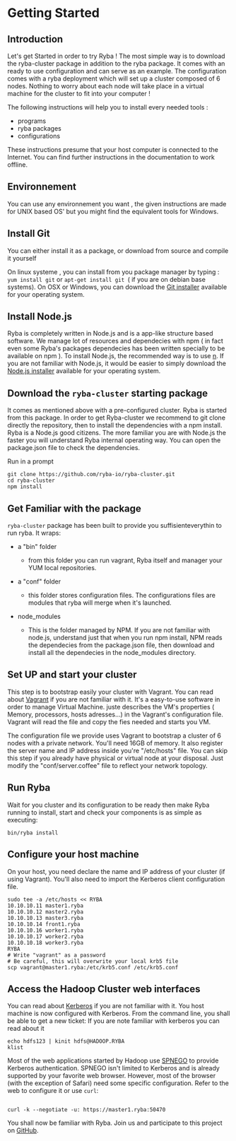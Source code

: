 # Getting Started


## Introduction

Let's get Started in order to try Ryba !
The most simple way is to download the ryba-cluster package in addition to the ryba package. It comes with an ready to use configuration and can serve as an example.
The configuration comes with a ryba deployment which will set up a cluster composed of 6 nodes. 
Nothing to worry about each node  will take place in a virtual machine for the cluster to fit into your computer !

The following instructions will help you to install every needed tools :
* programs
* ryba packages
* configurations



These instructions presume that your host computer is connected to the Internet. You can find further instructions in the documentation to work offline. 


## Environnement

You can use any environnement you want , the given instructions are made for UNIX based OS' but you might find the equivalent tools for Windows.



## Install Git


You can either install it as a package, or download from source and compile it yourself

On linux systeme , you can install from you package manager by typing : `yum install git`  or `apt-get install git `( if you are on debian base systems).
On OSX or Windows, you can download the [Git installer](http://git-scm.com/download) available for your operating system.

## Install Node.js

Ryba is completely written in Node.js and is a app-like structure based software. We manage lot of resources and dependecies with npm ( in fact even some Ryba's packages dependecies has been written specially to be available on npm ).
To install Node.js, the recommended way is to use [n]( https://github.com/tj/n). If you are not familiar with Node.js, it would be easier to simply download the [Node.js installer](https://nodejs.org/download/) available for your operating system.

## Download the `ryba-cluster` starting package

It comes as mentioned above with a pre-configured cluster. Ryba is started from this package.
In order to get Ryba-cluster we recommend to git clone directly the repository, then to install the dependencies with a npm install.
Ryba is a Node.js good citizens. The more familiar you are with Node.js the faster you will understand Ryba internal operating way.
You can open  the package.json file to check the dependencies.

Run in a prompt

```
git clone https://github.com/ryba-io/ryba-cluster.git
cd ryba-cluster
npm install
```

## Get Familiar with the package

`ryba-cluster` package has been built to provide you suffisienteverythin to run ryba.
It wraps:

  * a "bin" folder
    - from this folder you can run vagrant, Ryba itself and manager your YUM local repositories.

  * a "conf" folder
    - this folder stores configuration files. The configurations files are modules that ryba will merge when it's launched.
  * node_modules
    - This is the folder managed by NPM. If you are not familiar with node.js, understand just that when you run npm install, NPM reads the dependecies from the package.json file, then download and install all the dependecies in the node_modules directory.

## Set UP and start your cluster

This step is to bootstrap  easily your cluster with Vagrant.
You can read about [Vagrant](www.vagrantup.com) if you are not familiar with it.
It's a easy-to-use software in order to manage Virtual Machine. juste describes the VM's properties ( Memory, processors, hosts adresses...) in the Vagrant's configuration file.
Vagrant will read the file and copy the fies needed and starts you VM.

The configuration file we provide uses  Vagrant to bootstrap a cluster of 6 nodes with a private network. You'll need 16GB of memory. It also register the server name and IP address inside you're "/etc/hosts" file. You can skip this step if you already have physical or virtual node at your disposal. Just modify the "conf/server.coffee" file to reflect your network topology.

## Run Ryba

Wait for you cluster and its configuration to be ready then make Ryba running to install, start and check your components is as simple as executing:

```
bin/ryba install
```

## Configure your host machine

On your host, you need declare the name and IP address of your cluster (if using Vagrant). You'll also need to import the Kerberos client configuration file.

```
sudo tee -a /etc/hosts << RYBA
10.10.10.11 master1.ryba
10.10.10.12 master2.ryba
10.10.10.13 master3.ryba
10.10.10.14 front1.ryba
10.10.10.16 worker1.ryba
10.10.10.17 worker2.ryba
10.10.10.18 worker3.ryba
RYBA
# Write "vagrant" as a password
# Be careful, this will overwrite your local krb5 file
scp vagrant@master1.ryba:/etc/krb5.conf /etc/krb5.conf
```

## Access the Hadoop Cluster web interfaces
You can read about [Kerberos](web.mit.edu/kerberos) if you are not familiar with it.
You host machine is now configured with Kerberos. From the command line, you shall be able to get a new ticket:
If you are note familiar with kerberos you can read about it 

```
echo hdfs123 | kinit hdfs@HADOOP.RYBA
klist
```

Most of the web applications started by Hadoop use [SPNEGO](spnego.sourceforge.net/index.html) to provide Kerberos authentication. SPNEGO isn't limited to Kerberos and is already supported by your favorite web browser. However, most of the browser (with the exception of Safari) need some specific configuration. Refer to the web to configure it or use `curl`:

```

curl -k --negotiate -u: https://master1.ryba:50470
```

You shall now be familiar with Ryba. Join us and participate to this project on [GitHub](https://github.com/ryba-io/ryba).